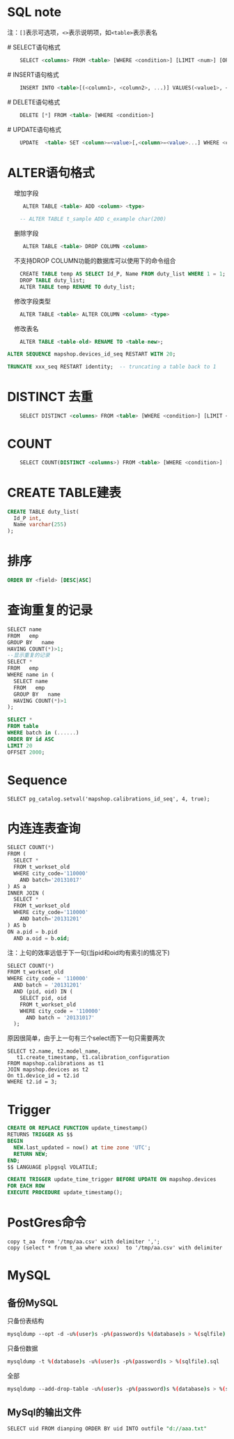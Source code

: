 SQL note
========

注：`[]`表示可选项，`<>`表示说明项，如`<table>`表示表名

# SELECT语句格式
```sql
    SELECT <columns> FROM <table> [WHERE <condition>] [LIMIT <num>] [ORDER BY <column> [DESC|ASC]] [GROUP BY <column>]
```

# INSERT语句格式
```sql
    INSERT INTO <table>[(<column1>, <column2>, ...)] VALUES(<value1>, <value2>, ...)[,(<value1>, <value2>, ...),...]
```

# DELETE语句格式
```sql
    DELETE [*] FROM <table> [WHERE <condition>]
```

# UPDATE语句格式
```sql
    UPDATE  <table> SET <column>=<value>[,<column>=<value>...] WHERE <condition>
```


# ALTER语句格式

    增加字段

```sql
     ALTER TABLE <table> ADD <column> <type>

    -- ALTER TABLE t_sample ADD c_example char(200)
```

    删除字段

```sql
     ALTER TABLE <table> DROP COLUMN <column>
```

    不支持DROP COLUMN功能的数据库可以使用下的命令组合

```sql
    CREATE TABLE temp AS SELECT Id_P, Name FROM duty_list WHERE 1 = 1;
    DROP TABLE duty_list;
    ALTER TABLE temp RENAME TO duty_list;
```

    修改字段类型

```sql
    ALTER TABLE <table> ALTER COLUMN <column> <type>
```

    修改表名

```sql
    ALTER TABLE <table-old> RENAME TO <table-new>;
```

```sql
ALTER SEQUENCE mapshop.devices_id_seq RESTART WITH 20;

TRUNCATE xxx_seq RESTART identity;  -- truncating a table back to 1
```

# DISTINCT 去重
```sql
    SELECT DISTINCT <columns> FROM <table> [WHERE <condition>] [LIMIT <num>] [ORDER BY <column> [DESC|ASC]] [GROUP BY <column>]
```

# COUNT
```sql
    SELECT COUNT(DISTINCT <columns>) FROM <table> [WHERE <condition>] [LIMIT <num>] [ORDER BY <column> [DESC|ASC]] [GROUP BY <column>]
```

# CREATE TABLE建表
```sql
CREATE TABLE duty_list(
  Id_P int,
  Name varchar(255)
);
```

# 排序
```sql
ORDER BY <field> [DESC|ASC]
```


# 查询重复的记录
```sql
SELECT name   
FROM   emp       
GROUP BY   name     
HAVING COUNT(*)>1;
--显示重复的记录
SELECT *
FROM   emp 
WHERE name in (
  SELECT name
  FROM   emp 
  GROUP BY   name
  HAVING COUNT(*)>1
); 
```

```sql
SELECT *
FROM table
WHERE batch in (......)
ORDER BY id ASC
LIMIT 20
OFFSET 2000;
```

# Sequence
```
SELECT pg_catalog.setval('mapshop.calibrations_id_seq', 4, true);
```

# 内连连表查询
```sql
SELECT COUNT(*)
FROM (
  SELECT *
  FROM t_workset_old
  WHERE city_code='110000'
    AND batch='20131017'
) AS a
INNER JOIN (
  SELECT *
  FROM t_workset_old
  WHERE city_code='110000'
    AND batch='20131201'
) AS b
ON a.pid = b.pid
  AND a.oid = b.oid;
```
注：上句的效率远低于下一句(当pid和oid均有索引的情况下)
```sql
SELECT COUNT(*)
FROM t_workset_old
WHERE city_code = '110000'
  AND batch = '20131201'
  AND (pid, oid) IN (
    SELECT pid, oid
    FROM t_workset_old
    WHERE city_code = '110000'
      AND batch = '20131017'
  ); 
```
原因很简单，由于上一句有三个select而下一句只需要两次

```
SELECT t2.name, t2.model_name,
   t1.create_timestamp, t1.calibration_configuration
FROM mapshop.calibrations as t1
JOIN mapshop.devices as t2
On t1.device_id = t2.id
WHERE t2.id = 3;
```

# Trigger
```sql
CREATE OR REPLACE FUNCTION update_timestamp()
RETURNS TRIGGER AS $$
BEGIN
  NEW.last_updated = now() at time zone 'UTC';
  RETURN NEW;
END;
$$ LANGUAGE plpgsql VOLATILE;

CREATE TRIGGER update_time_trigger BEFORE UPDATE ON mapshop.devices
FOR EACH ROW
EXECUTE PROCEDURE update_timestamp();
```

# PostGres命令
```
copy t_aa  from '/tmp/aa.csv' with delimiter ',';
copy (select * from t_aa where xxxx)  to '/tmp/aa.csv' with delimiter ',';
```


# MySQL

## 备份MySQL
只备份表结构
```bash
mysqldump --opt -d -u%(user)s -p%(password)s %(database)s > %(sqlfile).sql
```

只备份数据
```bash
mysqldump -t %(database)s -u%(user)s -p%(password)s > %(sqlfile).sql
```

全部
```bash
mysqldump --add-drop-table -u%(user)s -p%(password)s %(database)s > %(sqlfile).sql
```

## MySql的输出文件
```sql
SELECT uid FROM dianping ORDER BY uid INTO outfile "d://aaa.txt"
```

